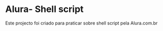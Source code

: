 # Alura- Shell script

Este projecto foi criado para praticar sobre shell script pela Alura.com.br



